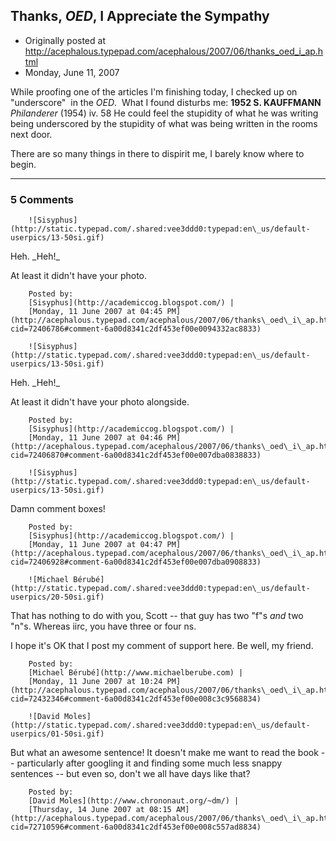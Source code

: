 ## Thanks, <em>OED</em>, I Appreciate the Sympathy

 * Originally posted at http://acephalous.typepad.com/acephalous/2007/06/thanks_oed_i_ap.html
 * Monday, June 11, 2007



While proofing one of the articles I'm finishing today, I checked up on "underscore"  in the _OED_.  What I found disturbs me:
**1952 S. KAUFFMANN** _Philanderer_ (1954) iv. 58 He could feel the stupidity of what he was writing being underscored by the stupidity of what was being written in the rooms next door.

There are so many things in there to dispirit me, I barely know where to begin.   

		

* * *

### 5 Comments 

		

                
[]()

	

		![Sisyphus](http://static.typepad.com/.shared:vee3ddd0:typepad:en\_us/default-userpics/13-50si.gif)
	

	

		

Heh. \_Heh!\_ 

At least it didn't have your photo.

	

		Posted by:
		[Sisyphus](http://academiccog.blogspot.com/) |
		[Monday, 11 June 2007 at 04:45 PM](http://acephalous.typepad.com/acephalous/2007/06/thanks\_oed\_i\_ap.html?cid=72406786#comment-6a00d8341c2df453ef00e0094332ac8833)

[]()

	

		![Sisyphus](http://static.typepad.com/.shared:vee3ddd0:typepad:en\_us/default-userpics/13-50si.gif)
	

	

		

Heh. \_Heh!\_

At least it didn't have your photo alongside.

	

		Posted by:
		[Sisyphus](http://academiccog.blogspot.com/) |
		[Monday, 11 June 2007 at 04:46 PM](http://acephalous.typepad.com/acephalous/2007/06/thanks\_oed\_i\_ap.html?cid=72406870#comment-6a00d8341c2df453ef00e007dba0838833)

[]()

	

		![Sisyphus](http://static.typepad.com/.shared:vee3ddd0:typepad:en\_us/default-userpics/13-50si.gif)
	

	

		

Damn comment boxes!

	

		Posted by:
		[Sisyphus](http://academiccog.blogspot.com/) |
		[Monday, 11 June 2007 at 04:47 PM](http://acephalous.typepad.com/acephalous/2007/06/thanks\_oed\_i\_ap.html?cid=72406928#comment-6a00d8341c2df453ef00e007dba0908833)

[]()

	

		![Michael Bérubé](http://static.typepad.com/.shared:vee3ddd0:typepad:en\_us/default-userpics/20-50si.gif)
	

	

		

That has nothing to do with you, Scott -- that guy has two "f"s _and_ two "n"s.  Whereas iirc, you have three or four ns.

I hope it's OK that I post my comment of support here.  Be well, my friend.

	

		Posted by:
		[Michael Bérubé](http://www.michaelberube.com) |
		[Monday, 11 June 2007 at 10:24 PM](http://acephalous.typepad.com/acephalous/2007/06/thanks\_oed\_i\_ap.html?cid=72432346#comment-6a00d8341c2df453ef00e008c3c9568834)

[]()

	

		![David Moles](http://static.typepad.com/.shared:vee3ddd0:typepad:en\_us/default-userpics/01-50si.gif)
	

	

		

But what an awesome sentence! It doesn't make me want to read the book -- particularly after googling it and finding some much less snappy sentences -- but even so, don't we all have days like that?

	

		Posted by:
		[David Moles](http://www.chrononaut.org/~dm/) |
		[Thursday, 14 June 2007 at 08:15 AM](http://acephalous.typepad.com/acephalous/2007/06/thanks\_oed\_i\_ap.html?cid=72710596#comment-6a00d8341c2df453ef00e008c557ad8834)

		

        